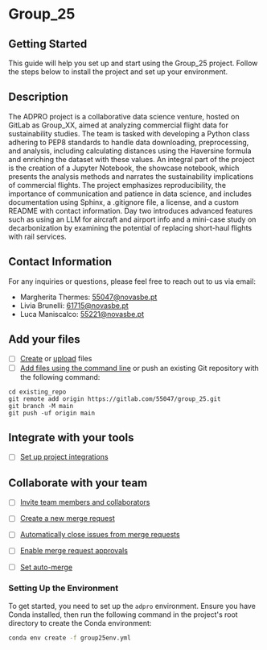 # Group_25

## Getting Started

This guide will help you set up and start using the Group_25 project. Follow the steps below to install the project and set up your environment.

## Description
The ADPRO project is a collaborative data science venture, hosted on GitLab as Group_XX, aimed at analyzing commercial flight data for sustainability studies. The team is tasked with developing a Python class adhering to PEP8 standards to handle data downloading, preprocessing, and analysis, including calculating distances using the Haversine formula and enriching the dataset with these values. An integral part of the project is the creation of a Jupyter Notebook, the showcase notebook, which presents the analysis methods and narrates the sustainability implications of commercial flights. The project emphasizes reproducibility, the importance of communication and patience in data science, and includes documentation using Sphinx, a .gitignore file, a license, and a custom README with contact information. Day two introduces advanced features such as using an LLM for aircraft and airport info and a mini-case study on decarbonization by examining the potential of replacing short-haul flights with rail services.


## Contact Information

For any inquiries or questions, please feel free to reach out to us via email:

- Margherita Thermes: 55047@novasbe.pt
- Livia Brunelli: 61715@novasbe.pt
- Luca Maniscalco: 55221@novasbe.pt


## Add your files

- [ ] [Create](https://docs.gitlab.com/ee/user/project/repository/web_editor.html#create-a-file) or [upload](https://docs.gitlab.com/ee/user/project/repository/web_editor.html#upload-a-file) files
- [ ] [Add files using the command line](https://docs.gitlab.com/ee/gitlab-basics/add-file.html#add-a-file-using-the-command-line) or push an existing Git repository with the following command:

```
cd existing_repo
git remote add origin https://gitlab.com/55047/group_25.git
git branch -M main
git push -uf origin main
```

## Integrate with your tools

- [ ] [Set up project integrations](https://gitlab.com/55047/group_25/-/settings/integrations)

## Collaborate with your team

- [ ] [Invite team members and collaborators](https://docs.gitlab.com/ee/user/project/members/)
- [ ] [Create a new merge request](https://docs.gitlab.com/ee/user/project/merge_requests/creating_merge_requests.html)
- [ ] [Automatically close issues from merge requests](https://docs.gitlab.com/ee/user/project/issues/managing_issues.html#closing-issues-automatically)
- [ ] [Enable merge request approvals](https://docs.gitlab.com/ee/user/project/merge_requests/approvals/)
- [ ] [Set auto-merge](https://docs.gitlab.com/ee/user/project/merge_requests/merge_when_pipeline_succeeds.html)



### Setting Up the Environment

To get started, you need to set up the `adpro` environment. Ensure you have Conda installed, then run the following command in the project's root directory to create the Conda environment:

```sh
conda env create -f group25env.yml






